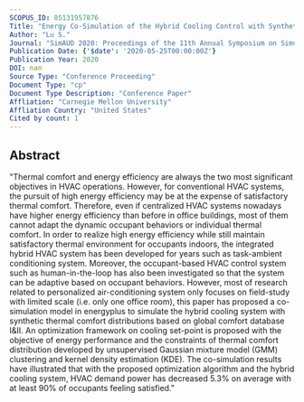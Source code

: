 ```yaml
---
SCOPUS_ID: 85131957876
Title: "Energy Co-Simulation of the Hybrid Cooling Control with Synthetic Thermal Preference Distributions"
Author: "Lu S."
Journal: "SimAUD 2020: Proceedings of the 11th Annual Symposium on Simulation for Architecture and Urban Design"
Publication Date: {'$date': '2020-05-25T00:00:00Z'}
Publication Year: 2020
DOI: nan
Source Type: "Conference Proceeding"
Document Type: "cp"
Document Type Description: "Conference Paper"
Affliation: "Carnegie Mellon University"
Affliation Country: "United States"
Cited by count: 1
---
```


## Abstract
"Thermal comfort and energy efficiency are always the two most significant objectives in HVAC operations. However, for conventional HVAC systems, the pursuit of high energy efficiency may be at the expense of satisfactory thermal comfort. Therefore, even if centralized HVAC systems nowadays have higher energy efficiency than before in office buildings, most of them cannot adapt the dynamic occupant behaviors or individual thermal comfort. In order to realize high energy efficiency while still maintain satisfactory thermal environment for occupants indoors, the integrated hybrid HVAC system has been developed for years such as task-ambient conditioning system. Moreover, the occupant-based HVAC control system such as human-in-the-loop has also been investigated so that the system can be adaptive based on occupant behaviors. However, most of research related to personalized air-conditioning system only focuses on field-study with limited scale (i.e. only one office room), this paper has proposed a co-simulation model in energyplus to simulate the hybrid cooling system with synthetic thermal comfort distributions based on global comfort database I&II. An optimization framework on cooling set-point is proposed with the objective of energy performance and the constraints of thermal comfort distribution developed by unsupervised Gaussian mixture model (GMM) clustering and kernel density estimation (KDE). The co-simulation results have illustrated that with the proposed optimization algorithm and the hybrid cooling system, HVAC demand power has decreased 5.3% on average with at least 90% of occupants feeling satisfied."
